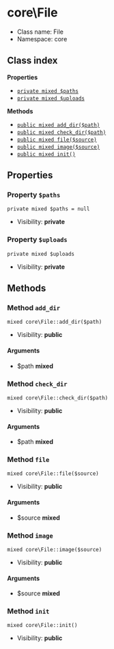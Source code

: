 # core\File






* Class name: File
* Namespace: core




## Class index

**Properties**
* [`private mixed $paths`](#property-paths)
* [`private mixed $uploads`](#property-uploads)

**Methods**
* [`public mixed add_dir($path)`](#method-add_dir)
* [`public mixed check_dir($path)`](#method-check_dir)
* [`public mixed file($source)`](#method-file)
* [`public mixed image($source)`](#method-image)
* [`public mixed init()`](#method-init)







Properties
----------


### Property `$paths`

```
private mixed $paths = null
```





* Visibility: **private**


### Property `$uploads`

```
private mixed $uploads
```





* Visibility: **private**


Methods
-------


### Method `add_dir`

```
mixed core\File::add_dir($path)
```





* Visibility: **public**

#### Arguments

* $path **mixed**



### Method `check_dir`

```
mixed core\File::check_dir($path)
```





* Visibility: **public**

#### Arguments

* $path **mixed**



### Method `file`

```
mixed core\File::file($source)
```





* Visibility: **public**

#### Arguments

* $source **mixed**



### Method `image`

```
mixed core\File::image($source)
```





* Visibility: **public**

#### Arguments

* $source **mixed**



### Method `init`

```
mixed core\File::init()
```





* Visibility: **public**


